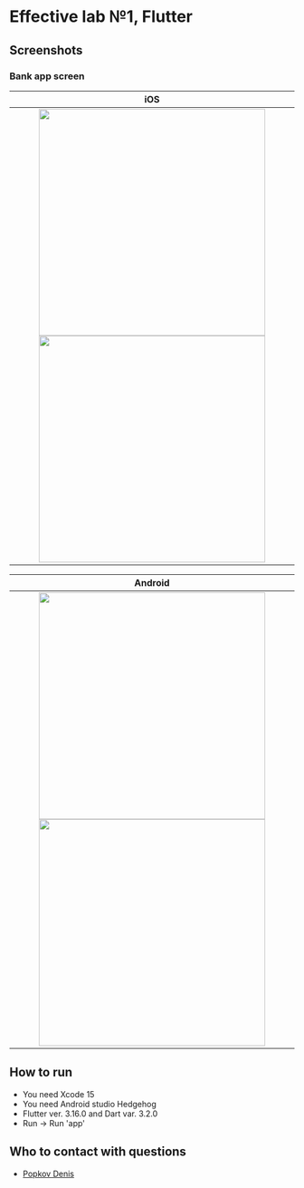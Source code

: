 # Effective lab №1, Flutter

## Screenshots

### Bank app screen

|                                                                                                                    iOS                                                                                                                    |
|:-----------------------------------------------------------------------------------------------------------------------------------------------------------------------------------------------------------------------------------------:|
| <img src="https://github.com/DenisPopkov/BankApp/assets/57343209/7e162344-2abd-40fb-9f1b-76531a162c98" height="400"> <img src="https://github.com/DenisPopkov/BankApp/assets/57343209/ae7c1aa1-4420-4f59-9c99-d718147199a7" height="400"> |

|                                                              Android                                                               |
|:----------------------------------------------------------------------------------------------------------------------------------:|
|               <img src="https://github.com/DenisPopkov/BankApp/assets/57343209/f42a4008-fe97-4049-87b7-12425f5d7c74" height="400">  <img src="https://github.com/DenisPopkov/BankApp/assets/57343209/9887bdee-15f9-4544-84be-678589574767" height="400">            |

## How to run

* You need Xcode 15
* You need Android studio Hedgehog
* Flutter ver. 3.16.0 and Dart var. 3.2.0
* Run -> Run 'app'

## Who to contact with questions

* [Popkov Denis](https://t.me/MolodoyDenis)

